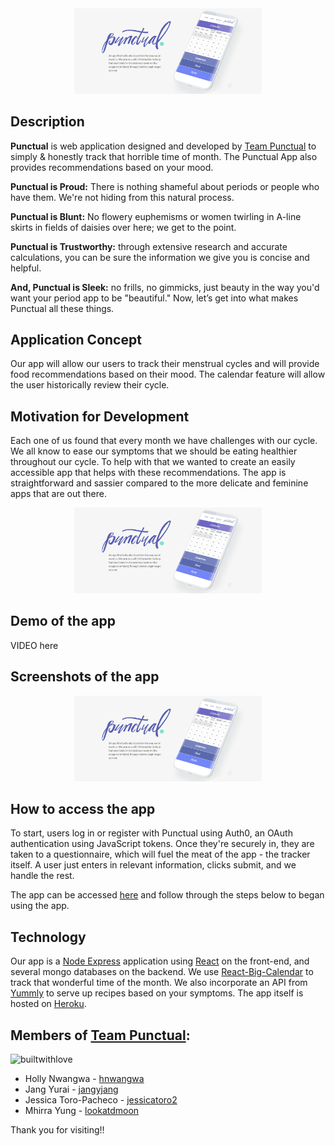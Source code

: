<div align="center">
	<img src="client/public/readmeHeader.png" alt="Header" style="width: 300px;" /><br>
</div>

## Description

**Punctual** is web application designed and developed by [Team Punctual](https://github.com/punctual-dot) to simply & honestly track that horrible time of month. The Punctual App also provides recommendations based on your mood.

**Punctual is Proud:** There is nothing shameful about periods or people who have them. We're not hiding from this natural process.

**Punctual is Blunt:** No flowery euphemisms or women twirling in A-line skirts in fields of daisies over here; we get to the point.

**Punctual is Trustworthy:** through extensive research and accurate calculations, you can be sure the information we give you is concise and helpful.

**And, Punctual is Sleek:** no frills, no gimmicks, just beauty in the way you'd want your period app to be "beautiful." Now, let’s get into what makes Punctual all these things.

## Application Concept

Our app will allow our users to track their menstrual cycles and will provide food recommendations based on their mood. The calendar feature will allow the user historically review their cycle.

## Motivation for Development

Each one of us found that every month we have challenges with our cycle. We all know to ease our symptoms that we should be eating healthier throughout our cycle. To help with that we wanted to create an easily accessible app that helps with these recommendations.
The app is straightforward and sassier compared to the more delicate and feminine apps that are out there.

<div align="center">
	<img src="client/public/readmeHeader.png" alt="Header" style="width: 300px;" /><br>
</div>

## Demo of the app

VIDEO here

## Screenshots of the app

<div align="center">
	<img src="client/public/readmeHeader.png" alt="Header" style="width: 300px;" /><br>
</div>

## How to access the app

To start, users log in or register with Punctual using Auth0, an OAuth authentication using JavaScript tokens. Once they're securely in, they are taken to a questionnaire, which will fuel the meat of the app - the tracker itself. A user just enters in relevant information, clicks submit, and we handle the rest.

The app can be accessed [here](https://punctualapp.herokuapp.com) and follow through the steps below to began using the app.

## Technology

Our app is a [Node Express](http://expressjs.com) application using [React](https://reactjs.org/) on the front-end, and several mongo databases on the backend. We use [React-Big-Calendar](https://github.com/intljusticemission/react-big-calendar) to track that wonderful time of the month. We also incorporate an API from [Yummly](https://developer.yummly.com/) to serve up recipes based on your symptoms. The app itself is hosted on [Heroku](https://www.heroku.com/).

## Members of [Team Punctual](https://github.com/punctual-dot):

![builtwithlove](http://forthebadge.com/images/badges/built-with-love.svg)

* Holly Nwangwa - [hnwangwa](https://github.com/hnwangwa)
* Jang Yurai - [jangyjang](https://github.com/jangyjang)
* Jessica Toro-Pacheco - [jessicatoro2](https://github.com/jessicatoro2)
* Mhirra Yung - [lookatdmoon](https://github.com/lookatdmoon)

Thank you for visiting!!
